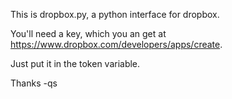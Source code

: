 This is dropbox.py, a python interface for dropbox.

You'll need a key, which you an get at https://www.dropbox.com/developers/apps/create.

Just put it in the token variable.

Thanks
-qs
